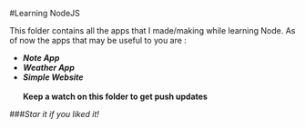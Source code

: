 #Learning NodeJS

This folder contains all the apps that I made/making while learning Node. 
As of now the apps that may be useful to you are :

* _**Note App**_
* _**Weather App**_
* _**Simple Website**_
<br><br>
**Keep a watch on this folder to get push updates**

###_Star it if you liked it!_
